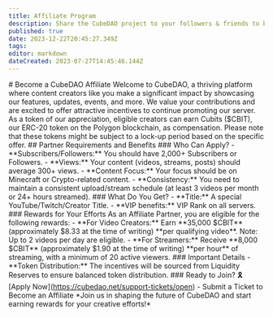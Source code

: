```yaml
---
title: Affiliate Program
description: Share the CubeDAO project to your followers & friends to become an affiliate partner!
published: true
date: 2023-12-22T20:45:27.349Z
tags: 
editor: markdown
dateCreated: 2023-07-27T14:45:46.144Z
---
```


\# Become a CubeDAO Affiliate Welcome to CubeDAO, a thriving platform where content creators like you make a significant impact by showcasing our features, updates, events, and more. We value your contributions and are excited to offer attractive incentives to continue promoting our server. As a token of our appreciation, eligible creators can earn Cubits ($CBIT), our ERC-20 token on the Polygon blockchain, as compensation. Please note that these tokens might be subject to a lock-up period based on the specific offer. ## Partner Requirements and Benefits ### Who Can Apply? - \*\*Subscribers/Followers:\*\* You should have 2,000+ Subscribers or Followers. - \*\*Views:\*\* Your content (videos, streams, posts) should average 300+ views. - \*\*Content Focus:\*\* Your focus should be on Minecraft or Crypto-related content. - \*\*Consistency:\*\* You need to maintain a consistent upload/stream schedule (at least 3 videos per month or 24+ hours streamed). ### What Do You Get? - \*\*Title:\*\* A special YouTube/Twitch/Creator Title. - \*\*VIP benefits:\*\* VIP Rank on all servers. ### Rewards for Your Efforts As an Affiliate Partner, you are eligible for the following rewards: - \*\*For Video Creators:\*\* Earn \*\*35,000 $CBIT\*\* (approximately $8.33 at the time of writing) \*\*per qualifying video\*\*. Note: Up to 2 videos per day are eligible. - \*\*For Streamers:\*\* Receive \*\*8,000 $CBIT\*\* (approximately $1.90 at the time of writing) \*\*per hour\*\* of streaming, with a minimum of 20 active viewers. ### Important Details - \*\*Token Distribution:\*\* The incentives will be sourced from Liquidity Reserves to ensure balanced token distribution. ### Ready to Join? 🎗️ \[Apply Now\](https://cubedao.net/support-tickets/open) - Submit a Ticket to Become an Affiliate \*Join us in shaping the future of CubeDAO and start earning rewards for your creative efforts!\*